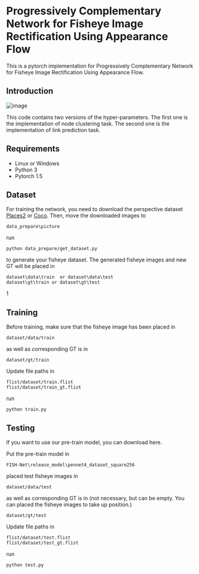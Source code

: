 # Progressively Complementary Network for Fisheye Image Rectification Using Appearance Flow
This is a pytorch implementation for Progressively Complementary Network for Fisheye Image Rectification Using Appearance Flow.

## Introduction
![image](https://github.com/uof1745-cmd/PCN/blob/main/img/2.PNG)

This code contains two versions of the hyper-parameters. The first one is the implementation of node clustering task. The second one is the implementation of link prediction task.

## Requirements
* Linux or Windows
* Python 3
* Pytorch 1.5

## Dataset
For training the network,  you need to download the perspective dataset [Places2](http://places2.csail.mit.edu/download.html) or [Coco](https://cocodataset.org/). Then, move the downloaded images to
```
data_prepare\picture
```
run
```
python data_prepare/get_dataset.py
```
to generate your fisheye dataset. The generated fisheye images and new GT will be placed in 
```
dataset\data\train  or dataset\data\test
dataset\gt\train or dataset\gt\test
```
1
## Training
Before training, make sure that the fisheye image has been placed in 
```
dataset/data/train
```

as well as corresponding GT is in 
```
dataset/gt/train
```
Update file paths in 
```
flist/dataset/train.flist 
flist/dataset/train_gt.flist 
```

run
```
python train.py
```

## Testing
If you want to use our pre-train model, you can download here.

Put the pre-train model in 
```
FISH-Net\release_model\pennet4_dataset_square256
```

placed test fisheye images in 
```
dataset/data/test
```

as well as corresponding GT is in (not necessary, but can be empty. You can placed the fisheye images to take up position.)
```
dataset/gt/test
```
Update file paths in 
```
flist/dataset/test.flist 
flist/dataset/test_gt.flist 
```

run
```
python test.py
```

